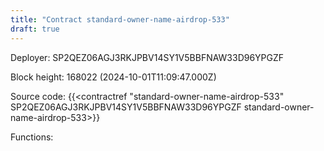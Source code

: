 ```yaml
---
title: "Contract standard-owner-name-airdrop-533"
draft: true
---
```

Deployer: SP2QEZ06AGJ3RKJPBV14SY1V5BBFNAW33D96YPGZF


 



Block height: 168022 (2024-10-01T11:09:47.000Z)

Source code: {{<contractref "standard-owner-name-airdrop-533" SP2QEZ06AGJ3RKJPBV14SY1V5BBFNAW33D96YPGZF standard-owner-name-airdrop-533>}}

Functions:


